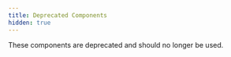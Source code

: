 ```yaml
---
title: Deprecated Components
hidden: true
---
```


These components are deprecated and should no longer be used.
